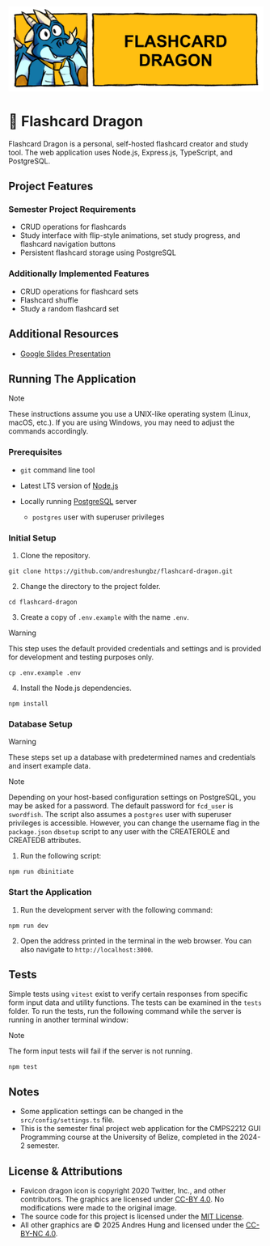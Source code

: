![Flashcard Dragon Header](assets/header.png)

# 🐉 Flashcard Dragon

Flashcard Dragon is a personal, self-hosted flashcard creator and study tool. The web application uses Node.js, Express.js, TypeScript, and PostgreSQL.

## Project Features

### Semester Project Requirements

- CRUD operations for flashcards
- Study interface with flip-style animations, set study progress, and flashcard navigation buttons
- Persistent flashcard storage using PostgreSQL

### Additionally Implemented Features

- CRUD operations for flashcard sets
- Flashcard shuffle
- Study a random flashcard set

## Additional Resources

- [Google Slides Presentation](https://docs.google.com/presentation/d/1PDnU__wb4es-s9-fmoOAFeSx_LbUgAsjoR2lq4ACaLU/edit?usp=sharing)

## Running The Application

> [!NOTE]
> These instructions assume you use a UNIX-like operating system (Linux, macOS, etc.). If you are using Windows, you may need to adjust the commands accordingly.

### Prerequisites

- `git` command line tool
- Latest LTS version of [Node.js](https://nodejs.org/en)
- Locally running [PostgreSQL](https://www.postgresql.org/) server

  - `postgres` user with superuser privileges

### Initial Setup

1. Clone the repository.

```
git clone https://github.com/andreshungbz/flashcard-dragon.git
```

2. Change the directory to the project folder.

```
cd flashcard-dragon
```

3. Create a copy of `.env.example` with the name `.env`.

> [!WARNING]
> This step uses the default provided credentials and settings and is provided for development and testing purposes only.

```
cp .env.example .env
```

4. Install the Node.js dependencies.

```
npm install
```

### Database Setup

> [!WARNING]
> These steps set up a database with predetermined names and credentials and insert example data.

> [!NOTE]
> Depending on your host-based configuration settings on PostgreSQL, you may be asked for a password. The default password for `fcd_user` is `swordfish`. The script also assumes a `postgres` user with superuser privileges is accessible. However, you can change the username flag in the `package.json` `dbsetup` script to any user with the CREATEROLE and CREATEDB attributes.

1. Run the following script:

```
npm run dbinitiate
```

### Start the Application

1. Run the development server with the following command:

```
npm run dev
```

2. Open the address printed in the terminal in the web browser. You can also navigate to `http://localhost:3000`.

## Tests

Simple tests using `vitest` exist to verify certain responses from specific form input data and utility functions. The tests can be examined in the `tests` folder. To run the tests, run the following command while the server is running in another terminal window:

> [!NOTE]
> The form input tests will fail if the server is not running.

```
npm test
```

## Notes

- Some application settings can be changed in the `src/config/settings.ts` file.
- This is the semester final project web application for the CMPS2212 GUI Programming course at the University of Belize, completed in the 2024-2 semester.

## License & Attributions

- Favicon dragon icon is copyright 2020 Twitter, Inc., and other contributors. The graphics are licensed under [CC-BY 4.0](https://creativecommons.org/licenses/by/4.0/). No modifications were made to the original image.
- The source code for this project is licensed under the [MIT License](LICENSE).
- All other graphics are © 2025 Andres Hung and licensed under the [CC-BY-NC 4.0](https://creativecommons.org/licenses/by-nc/4.0/).

